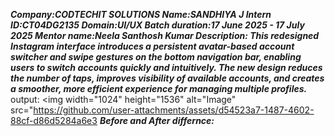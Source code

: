 ***Company:CODTECHIT SOLUTIONS
Name:SANDHIYA J Intern
ID:CT04DG2135
Domain:UI/UX
Batch duration:17 June 2025 - 17 July 2025
Mentor name:Neela Santhosh Kumar
Description:
This redesigned Instagram interface introduces a persistent avatar-based account switcher and swipe gestures on the bottom navigation bar, enabling users to switch accounts quickly and intuitively. The new design reduces the number of taps, improves visibility of available accounts, and creates a smoother, more efficient experience for managing multiple profiles.***
output:
<img width="1024" height="1536" alt="Image" src="https://github.com/user-attachments/assets/d54523a7-1487-4602-88cf-d86d5284a6e3
***Before and After differnce:***

